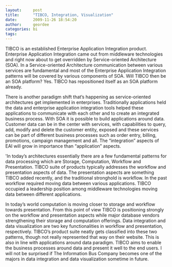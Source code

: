 ```yaml
---
layout:     post
title:      "TIBCO, Integration, Visualization"
date:       2009-11-26 18:54:20
author:     geordee
categories: bi
tags:       
---
```


TIBCO is an established Enterprise Application Integration product. Enterprise Application Integration came out from middleware technologies and right now about to get overridden by Service-oriented Architecture (SOA). In a Service-oriented Architecture communication between various services are fundamental and most of the Enterprise Application Integration patterns will be covered by various components of SOA. Will TIBCO then be an SOA platform? Yes. TIBCO has repositioned itself as an SOA platform already.

There is another paradigm shift that’s happening as service-oriented architectures get implemented in enterprises. Traditionally applications held the data and enterprise application integration tools helped these applications to communicate with each other and to create an integrated business process. With SOA it is possible to build applications around data. Customer data can be in the center with services, with capabilities to query, add, modify and delete the customer entity, exposed and these services can be part of different business processes such as order entry, billing, promotions, campaign management and all. The “integration” aspects of EAI will grow in importance than “application” aspects.

'In today’s architectures essentially there are a few fundamental patterns for data processing which are Storage, Computation, Workflow and Presentation. TIBCO suite of products typically addresses the workflow and presentation aspects of data. The presentation aspects are something TIBCO added recently, and the traditional stronghold is workflow. In the past workflow required moving data between various applications. TIBCO occupied a leadership position among middleware technologies moving data between different applications.

In today’s world computation is moving closer to storage and workflow towards presentation. From this point of view TIBCO is positioning strongly on the workflow and presentation aspects while major database vendors strengthening their storage and computation offerings. Data integration and data visualization are two key functionalities in workflow and presentation, respectively. TIBCO’s product suite neatly gets classified into these two patterns, though not really represented that way on their website. This is also in line with applications around data paradigm. TIBCO aims to enable the business processes around data and present it well to the end users. I will not be surprised if The Information Bus Company becomes one of the majors in data integration and data visualization sometime in future.
